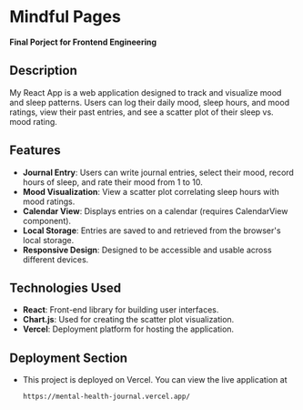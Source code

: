 # Mindful Pages
**Final Porject for Frontend Engineering**

## Description

My React App is a web application designed to track and visualize mood and sleep patterns. Users can log their daily mood, sleep hours, and mood ratings, view their past entries, and see a scatter plot of their sleep vs. mood rating.

## Features

- **Journal Entry**: Users can write journal entries, select their mood, record hours of sleep, and rate their mood from 1 to 10.
- **Mood Visualization**: View a scatter plot correlating sleep hours with mood ratings.
- **Calendar View**: Displays entries on a calendar (requires CalendarView component).
- **Local Storage**: Entries are saved to and retrieved from the browser's local storage.
- **Responsive Design**: Designed to be accessible and usable across different devices.

## Technologies Used

- **React**: Front-end library for building user interfaces.
- **Chart.js**: Used for creating the scatter plot visualization.
- **Vercel**: Deployment platform for hosting the application.

## Deployment Section
- This project is deployed on Vercel. You can view the live application at
  ```markdown
  https://mental-health-journal.vercel.app/
